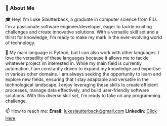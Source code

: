 ### 🚀 About Me

🎓 Hey! I'm Luke Slautterback, a graduate in computer science from FIU. I'm a passionate software engineer/developer, eager to tackle exciting challenges and create innovative solutions. With a versatile skill set and a thirst for knowledge, I'm ready to make my mark in the ever-evolving world of technology.

💬 My main language is Python, but I can also work with other languages. I love the versatility of these languages because it allows me to tackle whatever project im interested in. While my main field is currently automation, I am constantly driven to expand my knowledge and expertise in various other domains. I am always seeking the opportunity to learn and explore new fields, ensuring that I stay adaptable and versatile in the technological landscape. I enjoy leveraging these skills to create efficient processes, manage data effectively, and build user-friendly software solutions. With this diverse skill set, I'm ready to take on any programming challenge.

📫 How to reach me: **Email:** lukeslautterback@gmail.com **LinkedIn:** [Click Here](https://www.linkedin.com/in/luke-slautterback-713728233/)
